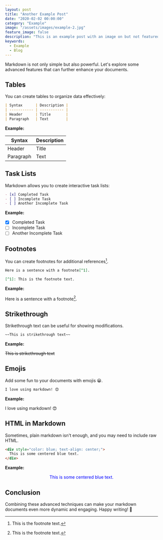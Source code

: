 ```yaml
---
layout: post
title: "Another Example Post"
date: "2020-02-02 00:00:00"
category: "Example"
image: "/assets/images/example-2.jpg"
feature_image: false
description: "This is an example post with an image on but not featured on the detail post. Click on the title to see the detail"
keywords:
  - Example
  - Blog
---
```


Markdown is not only simple but also powerful. Let's explore some advanced features that can further enhance your documents.

## Tables

You can create tables to organize data effectively:

```markdown
| Syntax      | Description |
| ----------- | ----------- |
| Header      | Title       |
| Paragraph   | Text        |
```

**Example:**

| Syntax      | Description |
| ----------- | ----------- |
| Header      | Title       |
| Paragraph   | Text        |

## Task Lists

Markdown allows you to create interactive task lists:

```markdown
- [x] Completed Task
- [ ] Incomplete Task
- [ ] Another Incomplete Task
```

**Example:**

- [x] Completed Task
- [ ] Incomplete Task
- [ ] Another Incomplete Task

## Footnotes

You can create footnotes for additional references[^1].

```markdown
Here is a sentence with a footnote[^1].

[^1]: This is the footnote text.
```

**Example:**

Here is a sentence with a footnote[^1].

[^1]: This is the footnote text.

## Strikethrough

Strikethrough text can be useful for showing modifications.

```markdown
~~This is strikethrough text~~
```

**Example:**

~~This is strikethrough text~~

## Emojis

Add some fun to your documents with emojis 😀.

```markdown
I love using markdown! 😍
```

**Example:**

I love using markdown! 😍

## HTML in Markdown

Sometimes, plain markdown isn't enough, and you may need to include raw HTML.

```markdown
<div style="color: blue; text-align: center;">
  This is some centered blue text.
</div>
```

**Example:**

<div style="color: blue; text-align: center;">
  This is some centered blue text.
</div>

## Conclusion

Combining these advanced techniques can make your markdown documents even more dynamic and engaging. Happy writing! 🎉
